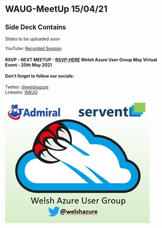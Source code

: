 # WAUG-MeetUp 15/04/21

## Side Deck Contains

Slides to be uploaded soon

YouTube: [Recorded Session](https://youtu.be/wqXWvtGRzjU)</br>


#### RSVP - NEXT MEETUP - [RSVP-HERE](https://www.meetup.com/MSFT-Stack/events/276168817/) Welsh Azure User Group May Virtual Event - 20th May 2021

#### Don't forget to follow our socials: </br>

Twitter: [@welshazure](http://www.twitter.com/welshazure) </br>
Linkedin: [WAUG](https://www.linkedin.com/groups/13866357/)


![Logo](../logo.PNG)
